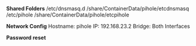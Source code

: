 **Shared Folders**
/etc/dnsmasq.d /share/ContainerData/pihole/etcdnsmasq
/etc/pihole /share/ContainerData/pihole/etcpihole

**Network Config**
Hostname: pihole
IP: 192.168.23.2
Bridge: Both Interfaces

**Password reset**
